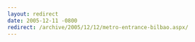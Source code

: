 ```yaml
---
layout: redirect
date: 2005-12-11 -0800
redirect: /archive/2005/12/12/metro-entrance-bilbao.aspx/
---
```

